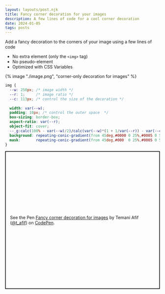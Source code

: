 ```yaml
---
layout: layouts/post.njk
title: Fancy corner decoration for your images
description: A few lines of code for a cool corner decoration
date: 2024-01-05
tags: posts
---
```


Add a fancy decoration to the corners of your image using a few lines of code
* No extra element (only the `<img>` tag)
* No pseudo-element
* Optimized with CSS Variables


{% image "./image.png", "corner-only decoration for images" %}

```css
img {
  --w: 250px; /* image width */
  --r: 1;     /* image ratio */
  --c: 113px; /* control the size of the decoration */
  
  width: var(--w);
  padding: 10px; /* control the outer space  */
  box-sizing: border-box;
  aspect-ratio: var(--r);
  object-fit: cover;
  --_g:calc(100% - var(--w)/2)/calc(var(--w)*(1 + 1/var(--r)) - var(--c));
  background: repeating-conic-gradient(from 45deg,#0000 0 25%,#0005 0 50%) var(--_g);
  mask:       repeating-conic-gradient(from 45deg,#000  0 25%,#0005 0 50%) var(--_g);
}
```

<p class="codepen" data-height="450" data-default-tab="result" data-slug-hash="LYaGzre" data-preview="true" data-user="t_afif" style="height: 450px; box-sizing: border-box; display: flex; align-items: center; justify-content: center; border: 2px solid; margin: 1em 0; padding: 1em;">
  <span>See the Pen <a href="https://codepen.io/t_afif/pen/LYaGzre">
  Fancy corner decoration for images</a> by Temani Afif (<a href="https://codepen.io/t_afif">@t_afif</a>)
  on <a href="https://codepen.io">CodePen</a>.</span>
</p>
<script async src="https://cpwebassets.codepen.io/assets/embed/ei.js"></script>